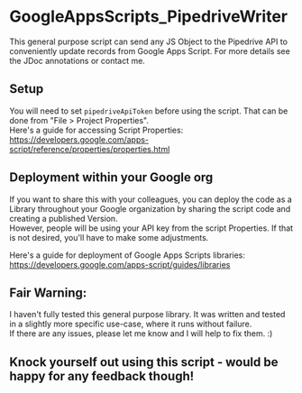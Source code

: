# GoogleAppsScripts_PipedriveWriter
This general purpose script can send any JS Object to the Pipedrive API to conveniently update records from Google Apps Script.
For more details see the JDoc annotations or contact me.

## Setup
You will need to set `pipedriveApiToken` before using the script. That can be done from "File > Project Properties".  
Here's a guide for accessing Script Properties: https://developers.google.com/apps-script/reference/properties/properties.html  

## Deployment within your Google org
If you want to share this with your colleagues, you can deploy the code as a Library throughout your Google organization by sharing the script code and creating a published Version.  
However, people will be using your API key from the script Properties. If that is not desired, you'll have to make some adjustments.

Here's a guide for deployment of Google Apps Scripts libraries: https://developers.google.com/apps-script/guides/libraries


## Fair Warning:
I haven't fully tested this general purpose library. It was written and tested in a slightly more specific use-case, where it runs without failure.  
If there are any issues, please let me know and I will help to fix them. :)

## Knock yourself out using this script - would be happy for any feedback though!
